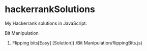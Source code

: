 # hackerrankSolutions
My Hackerrank solutions in JavaScript. 

Bit Manipulation 

1) Flipping bits[Easy]                            [Solution](./Bit Manipulation/flippingBits.js)
